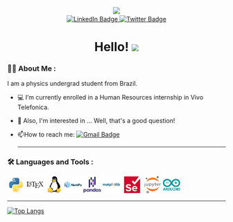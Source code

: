 <div id="header" align="center">
  <img src="https://media.giphy.com/media/v1.Y2lkPTc5MGI3NjExZjA4bTU5dWtkeml3bGFqejB3NHpzMGRpOGN2bDZmZXh5dm5zaHF0NSZlcD12MV9pbnRlcm5hbF9naWZfYnlfaWQmY3Q9Zw/L1R1tvI9svkIWwpVYr/giphy.gif" width="400"/>
</div>
<div id="badges" align="center">
  <a href="https://www.linkedin.com/in/henrique-teixeira-64a929119/">
    <img src="https://img.shields.io/badge/LinkedIn-blue?style=for-the-badge&logo=linkedin&logoColor=white" alt="LinkedIn Badge"/>
  </a>
  <a href="your-twitter-URL">
    <img src="https://img.shields.io/badge/Twitter-blue?style=for-the-badge&logo=twitter&logoColor=white" alt="Twitter Badge"/>
  </a>
</div>

<h1 align="center">
  Hello!
  <img src="https://media.giphy.com/media/hvRJCLFzcasrR4ia7z/giphy.gif" width="30px"/>
</h1>

### 👨‍🔬 About Me :
I am a physics undergrad student from Brazil.
- 💻 I’m currently enrolled in a Human Resources internship in Vivo Telefonica.

- 🔎 Also, I'm interested in ... Well, that's a good question!

- :mailbox:How to reach me: [![Gmail Badge](https://img.shields.io/badge/-Gmail-red?style=flat&logo=Gmail&logoColor=white)](mailto:henriquetx13@gmail.com)


  ---

### :hammer_and_wrench: Languages and Tools :
<div>
  <img src="https://github.com/devicons/devicon/blob/master/icons/python/python-original.svg" width="40" height="40"/>
  <img src="https://github.com/devicons/devicon/blob/master/icons/latex/latex-original.svg" width="40" height="40"/>
  <img src="https://github.com/devicons/devicon/blob/master/icons/linux/linux-original.svg" width="40" height="40"/>
  <img src="https://github.com/devicons/devicon/blob/master/icons/numpy/numpy-original-wordmark.svg" width="40" height="40"/>
  <img src="https://github.com/devicons/devicon/blob/master/icons/pandas/pandas-original-wordmark.svg" width="40" height="40"/>
  <img src="https://github.com/devicons/devicon/blob/master/icons/matplotlib/matplotlib-original-wordmark.svg" title="HTML5" alt="HTML" width="40" height="40"/>&nbsp;
  <img src="https://github.com/devicons/devicon/blob/master/icons/selenium/selenium-original.svg" title="HTML5" alt="HTML" width="40" height="40"/>&nbsp;
  <img src="https://github.com/devicons/devicon/blob/master/icons/jupyter/jupyter-original-wordmark.svg" width="40" height="40"/>
  <img src="https://github.com/devicons/devicon/blob/master/icons/arduino/arduino-original-wordmark.svg" width="40" height="40"/>

  </div>
  
---

[![Top Langs](https://github-readme-stats.vercel.app/api/top-langs/?username=physicist155&layout=compact&theme=vision-friendly-dark)](https://github.com/anuraghazra/github-readme-stats)

  
